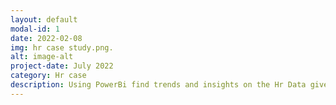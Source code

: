 ```yaml
---
layout: default
modal-id: 1
date: 2022-02-08
img: hr case study.png.
alt: image-alt
project-date: July 2022
category: Hr case
description: Using PowerBi find trends and insights on the Hr Data given  which included employees Absentiesm from work .
---
```

